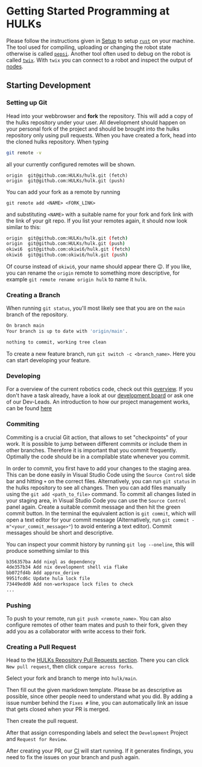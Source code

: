# Getting Started Programming at HULKs

Please follow the instructions given in [Setup](../setup/overview.md) to setup [`rust`](../setup/main_setup.md) on your machine.
The tool used for compiling, uploading or changing the robot state otherwise is called [`pepsi`](../tooling/pepsi.md).
Another tool often used to debug on the robot is called [`twix`](../tooling/twix.md).
With `twix` you can connect to a robot and inspect the output of [nodes](../framework/nodes.md).

## Starting Development

### Setting up Git

Head into your webbrowser and **fork** the repository.
This will add a copy of the hulks repository under your user.
All development should happen on your personal fork of the project and should be brought into the hulks repository only using pull requests.
When you have created a fork, head into the cloned hulks repository. When typing

```bash
git remote -v
```

all your currently configured remotes will be shown.

```
origin	git@github.com:HULKs/hulk.git (fetch)
origin	git@github.com:HULKs/hulk.git (push)
```

You can add your fork as a remote by running 

```
git remote add <NAME> <FORK_LINK>
```

and substituting `<NAME>` with a suitable name for your fork and fork link with the link of your git repo.
If you list your remotes again, it should now look similar to this:

```bash
origin	git@github.com:HULKs/hulk.git (fetch)
origin	git@github.com:HULKs/hulk.git (push)
okiwi6	git@github.com:okiwi6/hulk.git (fetch)
okiwi6	git@github.com:okiwi6/hulk.git (push)
```

Of course instead of `okiwi6`, your name should appear there 😉.
If you like, you can rename the `origin` remote to something more descriptive, for example `git remote rename origin hulk` to name it `hulk`.

### Creating a Branch

When running `git status`, you'll most likely see that you are on the `main` branch of the repository.

```bash
On branch main
Your branch is up to date with 'origin/main'.

nothing to commit, working tree clean
```

To create a new feature branch, run `git switch -c <branch_name>`.
Here you can start developing your feature.

### Developing

For a overview of the current robotics code, check out this [overview](../robotics/overview.md).
If you don't have a task already, have a look at our [development board](https://github.com/orgs/HULKs/projects/2) or ask one of our Dev-Leads.
An introduction to how our project management works, can be found [here](./development.md)

### Commiting

Commiting is a crucial Git action, that allows to set "checkpoints" of your work.
It is possible to jump between different commits or include them in other branches.
Therefore it is important that you commit frequently.
Optimally the code should be in a compilable state whenever you commit.

In order to commit, you first have to add your changes to the staging area.
This can be done easily in Visual Studio Code using the `Source Control` side bar and hitting `+` on the correct files.
Alternatively, you can run `git status` in the hulks repository to see all changes.
Then you can add files manually using the `git add <path_to_file>` command.
To commit all changes listed in your staging area, in Visual Studio Code you can use the `Source Control` panel again.
Create a suitable commit message and then hit the green commit button.
In the terminal the equivalent action is `git commit`, which will open a text editor for your commit message (Alternatively, run `git commit -m"<your_commit_message>"`) to avoid entering a text editor).
Commit messages should be short and descriptive.

You can inspect your commit history by running `git log --oneline`, this will produce something similar to this

```bash
b356357ba Add nixgl as dependency
4de357b34 Add nix development shell via flake
bb072fd4b Add approx_derive
9951fcd6c Update hula lock file
73449edd0 Add non-workspace lock files to check
...
```

### Pushing

To push to your remote, run `git push <remote_name>`.
You can also configure remotes of other team mates and push to their fork, given they add you as a collaborator with write access to their fork.

### Creating a Pull Request

Head to the [HULKs Repository Pull Requests section](https://github.com/HULKs/hulk/pulls).
There you can click `New pull request`, then click `compare across forks`.

Select your fork and branch to merge into `hulk/main`.

Then fill out the given markdown template.
Please be as descriptive as possible, since other people need to understand what you did.
By adding a issue number behind the `Fixes #` line, you can automatically link an issue that gets closed when your PR is merged.

Then create the pull request.

After that assign corresponding labels and select the `Development` Project and `Request for Review`.

After creating your PR, our [CI]() will start running.
If it generates findings, you need to fix the issues on your branch and push again.
